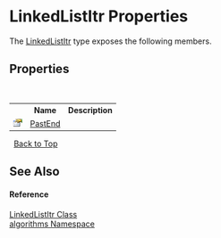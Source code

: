 # LinkedListItr Properties
 

The <a href="0f7757bf-b7e3-8d59-981c-72fae99552f0">LinkedListItr</a> type exposes the following members.


## Properties
&nbsp;<table><tr><th></th><th>Name</th><th>Description</th></tr><tr><td>![Public property](media/pubproperty.gif "Public property")</td><td><a href="018c4d09-09a1-76ed-b4bf-a71da57e17e1">PastEnd</a></td><td /></tr></table>&nbsp;
<a href="#linkedlistitr-properties">Back to Top</a>

## See Also


#### Reference
<a href="0f7757bf-b7e3-8d59-981c-72fae99552f0">LinkedListItr Class</a><br /><a href="82f88b43-fdc9-bc99-9558-75fce96d448f">algorithms Namespace</a><br />